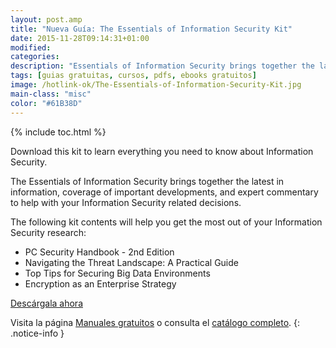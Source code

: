 ```yaml
---
layout: post.amp
title: "Nueva Guía: The Essentials of Information Security Kit"
date: 2015-11-28T09:14:31+01:00
modified:
categories:
description: "Essentials of Information Security brings together the latest in information, coverage of important developments, and expert commentary to help with your Information Security related decisions."
tags: [guias gratuitas, cursos, pdfs, ebooks gratuitos]
image: /hotlink-ok/The-Essentials-of-Information-Security-Kit.jpg
main-class: "misc"
color: "#61B38D"
---
```


<figure>
<amp-img on="tap:lightbox1" role="button" tabindex="0" layout="responsive" src="/assets/img/hotlink-ok/The-Essentials-of-Information-Security-Kit2.jpg" title="{{ page.title }}" alt="{{ page.title }}" width="199px" height="258px" />
</figure>

{% include toc.html %}

Download this kit to learn everything you need to know about Information Security.

The Essentials of Information Security brings together the latest in information, coverage of important developments, and expert commentary to help with your Information Security related decisions.

The following kit contents will help you get the most out of your Information Security research:

<!--ad-->

- PC Security Handbook - 2nd Edition
- Navigating the Threat Landscape: A Practical Guide
- Top Tips for Securing Big Data Environments
- Encryption as an Enterprise Strategy

<div class="button-post">
<a href="http://elbauldelprogramador.tradepub.com/c/pubRD.mpl?sr=oc&_t=oc:&pc=w_bund20" target="_blank">Descárgala ahora</a>
</div>

Visita la página [Manuales gratuitos][2] o consulta el [catálogo completo][3].
{: .notice-info }

[2]: /manuales-gratuitos/
[3]: http://elbauldelprogramador.tradepub.com/category/information-technology/1207/ "Catálogo completo de Guías gratuítas "
